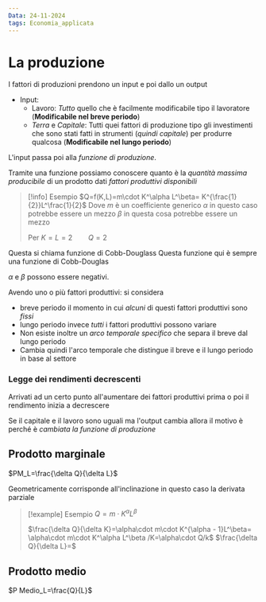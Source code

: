 ```yaml
---
Data: 24-11-2024
tags: Economia_applicata
---
```



# La produzione
I fattori di produzioni prendono un input e poi dallo un output

- Input:
	- Lavoro: *Tutto* quello che è facilmente modificabile tipo il lavoratore (**Modificabile nel breve periodo**)
	- *Terra* e *Capitale*: Tutti quei fattori di produzione tipo gli investimenti che sono stati fatti in strumenti (*quindi capitale*) per produrre qualcosa (**Modificabile nel lungo periodo**)

L'input passa poi alla *funzione di produzione*.

Tramite una funzione possiamo conoscere quanto è la *quantità massima producibile* di un prodotto dati *fattori produttivi disponibili*

> [!info] Esempio
> $Q=f(K,L)=m\cdot K^\alpha L^\beta= K^{\frac{1}{2}}L^\frac{1}{2}$
> Dove $m$ è un coefficiente generico
> $\alpha$ in questo caso potrebbe essere un mezzo
> $\beta$ in questa cosa potrebbe essere un mezzo
> 
> Per $K=L=2\qquad Q=2$

Questa si chiama funzione di Cobb-Douglass
Questa funzione qui è sempre una funzione di Cobb-Douglas

$\alpha$ e $\beta$ possono essere negativi.

Avendo uno o più fattori produttivi:
si considera 
- breve periodo il momento in cui *alcuni* di questi fattori produttivi sono *fissi* 
- lungo periodo invece *tutti* i fattori produttivi possono variare
- Non esiste inoltre un *arco temporale specifico* che separa il breve dal lungo periodo
- Cambia quindi l'arco temporale che distingue il breve e il lungo periodo in base al settore

### Legge dei rendimenti decrescenti
Arrivati ad un certo punto all'aumentare dei fattori produttivi prima o poi il rendimento inizia a decrescere

Se il capitale e il lavoro sono uguali ma l'output cambia allora il motivo è perché è *cambiata la funzione di produzione*


## Prodotto marginale

$PM_L=\frac{\delta Q}{\delta L}$

Geometricamente corrisponde all'inclinazione in questo caso la derivata parziale

> [!example] Esempio
> $Q=m\cdot K^\alpha L^\beta$
> 
> $\frac{\delta Q}{\delta K}=\alpha\cdot m\cdot K^{\alpha - 1}L^\beta= \alpha\cdot m\cdot K^\alpha L^\beta /K=\alpha\cdot Q/k$
> $\frac{\delta Q}{\delta L}=$

## Prodotto medio
$P Medio_L=\frac{Q}{L}$

